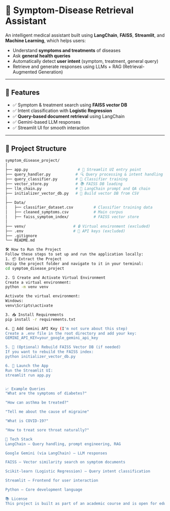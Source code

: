 # 🧠 Symptom-Disease Retrieval Assistant

An intelligent medical assistant built using **LangChain**, **FAISS**, **Streamlit**, and **Machine Learning**, which helps users:
- Understand **symptoms and treatments** of diseases
- Ask **general health queries**
- Automatically detect **user intent** (symptom, treatment, general query)
- Retrieve and generate responses using LLMs + RAG (Retrieval-Augmented Generation)

---

## 🚀 Features

- ✅ Symptom & treatment search using **FAISS vector DB**
- ✅ Intent classification with **Logistic Regression**
- ✅ **Query-based document retrieval** using LangChain
- ✅ Gemini-based LLM responses
- ✅ Streamlit UI for smooth interaction

---

## 📁 Project Structure

```bash
symptom_disease_project/
│
├── app.py                      # 🔷 Streamlit UI entry point
├── query_handler.py           # 🔍 Query processing & intent handling
├── query_classifier.py        # 🧠 Classifier training
├── vector_store.py            # 📚 FAISS DB loading
├── llm_chain.py               # 🤖 LangChain prompt and QA chain
├── initializer_vector_db.py   # 🧱 Build vector DB from CSV
│
├── Data/
│   ├── classifier_dataset.csv         # Classifier training data
│   ├── cleaned_symptoms.csv           # Main corpus
│   ├── faiss_symptom_index/           # FAISS vector store
│
├── venv/                     # 🔒 Virtual environment (excluded)
├── .env                      # 🔐 API keys (excluded)
├── .gitignore
└── README.md

🛠️ How to Run the Project
Follow these steps to set up and run the application locally:
1. 📦 Extract the Project
Unzip the project folder and navigate to it in your terminal:
cd symptom_disease_project

2. 🔃 Create and Activate Virtual Environment
Create a virtual environment:
python -m venv venv

Activate the virtual environment:
Windows:
venv\Scripts\activate

3. 📥 Install Requirements
pip install -r requirements.txt

4. 🔐 Add Gemini API Key (I'm not sure about this step)
Create a .env file in the root directory and add your key:
GEMINI_API_KEY=your_google_gemini_api_key

5. 🧱 (Optional) Rebuild FAISS Vector DB (if needed)
If you want to rebuild the FAISS index:
python initializer_vector_db.py

6. 🚀 Launch the App
Run the Streamlit UI:
streamlit run app.py


📈 Example Queries
"What are the symptoms of diabetes?"

"How can asthma be treated?"

"Tell me about the cause of migraine"

"What is COVID-19?"

"How to treat sore throat naturally?"

🧠 Tech Stack
LangChain – Query handling, prompt engineering, RAG

Google Gemini (via LangChain) – LLM responses

FAISS – Vector similarity search on symptom documents

Scikit-learn (Logistic Regression) – Query intent classification

Streamlit – Frontend for user interaction

Python – Core development language

📚 License
This project is built as part of an academic course and is open for educational use.

